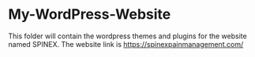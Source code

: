# My-WordPress-Website
This folder will contain the wordpress themes and plugins for the website named SPINEX. The website link is https://spinexpainmanagement.com/
